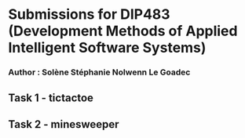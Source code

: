 # Submissions for DIP483 (Development Methods of Applied Intelligent Software Systems) 

### Author : Solène Stéphanie Nolwenn Le Goadec

## Task 1 - tictactoe

## Task 2 - minesweeper
